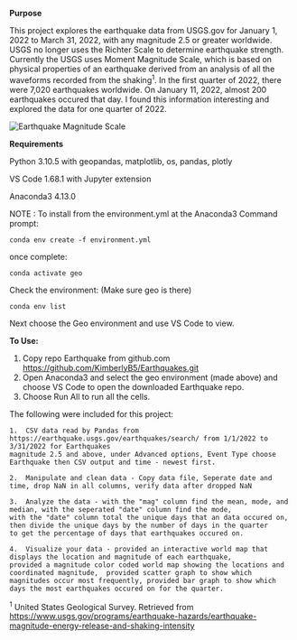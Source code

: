 
**Purpose**

This project explores the earthquake data from USGS.gov for January 1, 2022 to March 31, 2022, with any magnitude 2.5 or greater worldwide.  USGS no longer uses the Richter Scale to determine earthquake strength.  Currently the USGS uses Moment Magnitude Scale, which is based on physical properties of an earthquake derived from an analysis of all the waveforms recorded from the shaking<sup>1</sup>.  In the first quarter of 2022, there were 7,020 earthquakes worldwide.  On January 11, 2022, almost 200 earthquakes occured that day.  I found this information interesting and explored the data for one quarter of 2022.

![Earthquake Magnitude Scale](https://d9-wret.s3.us-west-2.amazonaws.com/assets/palladium/production/s3fs-public/thumbnails/image/Mag-Energy-Freq-sm.gif)

**Requirements**

Python 3.10.5 with geopandas, matplotlib, os, pandas, plotly

VS Code 1.68.1 with Jupyter extension

Anaconda3 4.13.0
    
NOTE :  To install from the environment.yml at the Anaconda3 Command prompt:

`conda env create -f environment.yml`

once complete:

`conda activate geo`
        
Check the environment: (Make sure geo is there)
        
`conda env list`

Next choose the Geo environment and use VS Code to view.

**To Use:**

1. Copy repo Earthquake from github.com   https://github.com/KimberlyB5/Earthquakes.git
2. Open Anaconda3 and select the geo environment (made above) and choose VS Code to open the downloaded Earthquake repo.
3. Choose Run All to run all the cells.

The following were included for this project:

    1.  CSV data read by Pandas from  https://earthquake.usgs.gov/earthquakes/search/ from 1/1/2022 to 3/31/2022 for Earthquakes
    magnitude 2.5 and above, under Advanced options, Event Type choose Earthquake then CSV output and time - newest first.

    2.  Manipulate and clean data - Copy data file, Seperate date and time, drop NaN in all columns, verify data after dropped NaN

    3.  Analyze the data - with the "mag" column find the mean, mode, and median, with the seperated "date" column find the mode,
    with the "date" column total the unique days that an data occured on, then divide the unique days by the number of days in the quarter
    to get the percentage of days that earthquakes occured on.

    4.  Visualize your data - provided an interactive world map that displays the location and magnitude of each earthquake,
    provided a magnitude color coded world map showing the locations and coordinated magnitude,  provided scatter graph to show which
    magnitudes occur most frequently, provided bar graph to show which days the most earthquakes occured on for the quarter.

<sup>1</sup> United States Geological Survey. Retrieved from https://www.usgs.gov/programs/earthquake-hazards/earthquake-magnitude-energy-release-and-shaking-intensity   